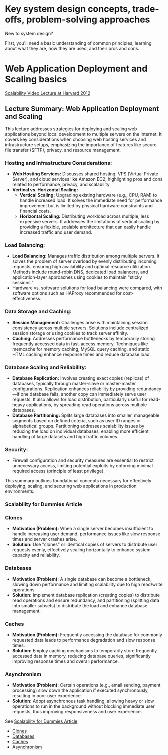 # Key system design concepts, trade-offs, problem-solving approaches

New to system design?

First, you'll need a basic understanding of common principles, learning about what they are, how they are used, and their pros and cons.

# Web Application Deployment and Scaling basics 

[Scalability Video Lecture at Harvard 2012](https://www.youtube.com/watch?v=-W9F__D3oY4)

## Lecture Summary: Web Application Deployment and Scaling

This lecture addresses strategies for deploying and scaling web applications beyond local development to multiple servers on the internet. It covers key considerations when choosing web hosting services and infrastructure setups, emphasizing the importance of features like secure file transfer (SFTP), privacy, and resource management.

### Hosting and Infrastructure Considerations:
- **Web Hosting Services:** Discusses shared hosting, VPS (Virtual Private Server), and cloud services like Amazon EC2, highlighting pros and cons related to performance, privacy, and scalability.
- **Vertical vs. Horizontal Scaling:**
  - **Vertical Scaling:** Upgrading existing hardware (e.g., CPU, RAM) to handle increased load. It solves the immediate need for performance improvement but is limited by physical hardware constraints and financial costs.
  - **Horizontal Scaling:** Distributing workload across multiple, less expensive servers. It addresses the limitations of vertical scaling by providing a flexible, scalable architecture that can easily handle increased traffic and user demand.

### Load Balancing:
- **Load Balancing:** Manages traffic distribution among multiple servers. It solves the problem of server overload by evenly distributing incoming requests, ensuring high availability and optimal resource utilization. Methods include round-robin DNS, dedicated load balancers, and application-layer approaches using cookies to maintain "sticky sessions."
- Hardware vs. software solutions for load balancing were compared, with software options such as HAProxy recommended for cost-effectiveness.

### Data Storage and Caching:
- **Session Management:** Challenges arise with maintaining session consistency across multiple servers. Solutions include centralized session storage or using cookies to track server affinity.
- **Caching:** Addresses performance bottlenecks by temporarily storing frequently accessed data in fast-access memory. Techniques like memcache for memory caching, MySQL query caching, and static HTML caching enhance response times and reduce database load.

### Database Scaling and Reliability:
- **Database Replication:** Involves creating exact copies (replicas) of databases, typically through master-slave or master-master configurations. Replication enhances reliability by providing redundancy—if one database fails, another copy can immediately serve user requests. It also allows for load distribution, particularly useful for read-heavy applications, by spreading read operations across multiple databases.
- **Database Partitioning:** Splits large databases into smaller, manageable segments based on defined criteria, such as user ID ranges or alphabetical groups. Partitioning addresses scalability issues by reducing the load on individual databases, enabling more efficient handling of large datasets and high traffic volumes.

### Security:
- Firewall configuration and security measures are essential to restrict unnecessary access, limiting potential exploits by enforcing minimal required access (principle of least privilege).

This summary outlines foundational concepts necessary for effectively deploying, scaling, and securing web applications in production environments.



### Scalability for Dummies Article

### Clones
- **Motivation (Problem):** When a single server becomes insufficient to handle increasing user demand, performance issues like slow response times and server crashes arise.
- **Solution:** Use "clones" or identical copies of servers to distribute user requests evenly, effectively scaling horizontally to enhance system capacity and reliability.

### Databases
- **Motivation (Problem):** A single database can become a bottleneck, slowing down performance and limiting scalability due to high read/write operations.
- **Solution:** Implement database replication (creating copies) to distribute read operations and ensure redundancy, and partitioning (splitting data into smaller subsets) to distribute the load and enhance database management.

### Caches
- **Motivation (Problem):** Frequently accessing the database for commonly requested data leads to performance degradation and slow response times.
- **Solution:** Employ caching mechanisms to temporarily store frequently accessed data in memory, reducing database queries, significantly improving response times and overall performance.

### Asynchronism
- **Motivation (Problem):** Certain operations (e.g., email sending, payment processing) slow down the application if executed synchronously, resulting in poor user experience.
- **Solution:** Adopt asynchronous task handling, allowing heavy or slow operations to run in the background without blocking immediate user requests, thus improving responsiveness and user experience.


See [Scalability for Dummies Article](https://web.archive.org/web/20221030091841/http://www.lecloud.net/tagged/scalability/chrono)
  * [Clones](https://web.archive.org/web/20220530193911/https://www.lecloud.net/post/7295452622/scalability-for-dummies-part-1-clones)
  * [Databases](https://web.archive.org/web/20220602114024/https://www.lecloud.net/post/7994751381/scalability-for-dummies-part-2-database)
  * [Caches](https://web.archive.org/web/20230126233752/https://www.lecloud.net/post/9246290032/scalability-for-dummies-part-3-cache)
  * [Asynchronism](https://web.archive.org/web/20220926171507/https://www.lecloud.net/post/9699762917/scalability-for-dummies-part-4-asynchronism)


